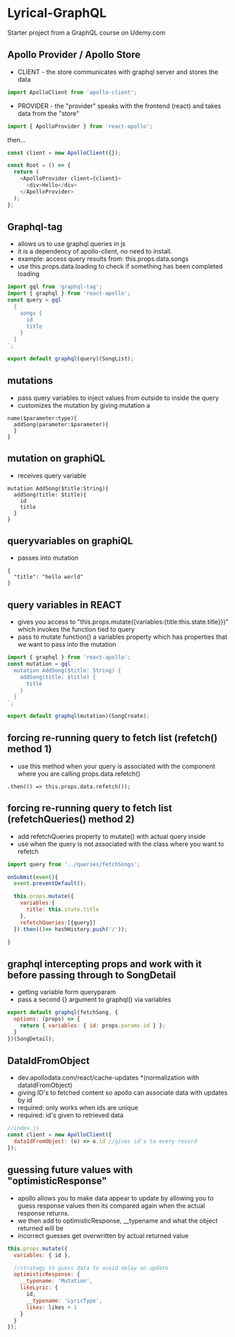 # Lyrical-GraphQL

Starter project from a GraphQL course on Udemy.com

## Apollo Provider / Apollo Store

- CLIENT - the store communicates with graphql server and stores the data

```js
import ApolloClient from 'apollo-client';
```

- PROVIDER - the "provider" speaks with the frontend (react) and takes data from the "store"

```js
import { ApolloProvider } from 'react-apollo';
```

then...

```js
const client = new ApolloClient({});

const Root = () => {
  return (
    <ApolloProvider client={client}>
      <div>Hello</div>
    </ApolloProvider>
  );
};
```

## Graphql-tag

- allows us to use graphql queries in js
- it is a dependency of apollo-client, no need to install.
- example: access query results from: this.props.data.songs
- use this.props.data.loading to check if something has been completed loading

```js
import gql from 'graphql-tag';
import { graphql } from 'react-apollo';
const query = gql`
  {
    songs {
      id
      title
    }
  }
`;

export default graphql(query)(SongList);
```

## mutations

- pass query variables to inject values from outside to inside the query
- customizes the mutation by giving mutation a

```
name($parameter:type){
  addSong(parameter:$parameter){
  }
}
```

## mutation on graphiQL

- receives query variable

```
mutation AddSong($title:String){
  addSong(title: $title){
    id
    title
  }
}
```

## queryvariables on graphiQL

- passes into mutation

```
{
  "title": "hello world"
}
```

## query variables in REACT

- gives you access to "this.props.mutate({variables:{title:this.state.title}})" which invokes the function tied to query
- pass to mutate function() a variables property which has properties that we want to pass into the mutation

```js
import { graphql } from 'react-apollo';
const mutation = gql`
  mutation AddSong($title: String) {
    addSong(title: $title) {
      title
    }
  }
`;

export default graphql(mutation)(SongCreate);
```

## forcing re-running query to fetch list (refetch() method 1)

- use this method when your query is associated with the component where you are calling props.data.refetch()

```
.then(() => this.props.data.refetch());
```

## forcing re-running query to fetch list (refetchQueries() method 2)

- add refetchQueries property to mutate() with actual query inside
- use when the query is not associated with the class where you want to refetch

```js
import query from '../queries/fetchSongs';

onSubmit(event){
  event.preventDefault();

  this.props.mutate({
    variables:{
      title: this.state.title
    },
    refetchQueries:[{query}]
  }).then(()=> hashHistory.push('/'));

}
```

## graphql intercepting props and work with it before passing through to SongDetail

- getting variable form queryparam
- pass a second {} argument to graphql() via variables

```js
export default graphql(fetchSong, {
  options: (props) => {
    return { variables: { id: props.params.id } };
  }
})(SongDetail);
```

## DataIdFromObject

- dev.apollodata.com/react/cache-updates \*(normalization with dataIdFromObject)
- giving ID's to fetched content so apollo can associate data with updates by id
- required: only works when ids are unique
- required: id's given to retrieved data

```js
//index.js
const client = new ApolloClient({
  dataIdFromObject: (o) => o.id //gives id's to every record
});
```

## guessing future values with "optimisticResponse"

- apollo allows you to make data appear to update by allowing you to guess response values
  then its compared again when the actual response returns.
- we then add to optimisticResponse, \_\_typename and what the object returned will be
- incorrect guesses get overwritten by actual returned value

```js
this.props.mutate({
  variables: { id },

  //strategy to guess data to avoid delay on update
  optimisticResponse: {
    __typename: 'Mutation',
    likeLyric: {
      id,
      __typename: 'LyricType',
      likes: likes + 1
    }
  }
});
```

